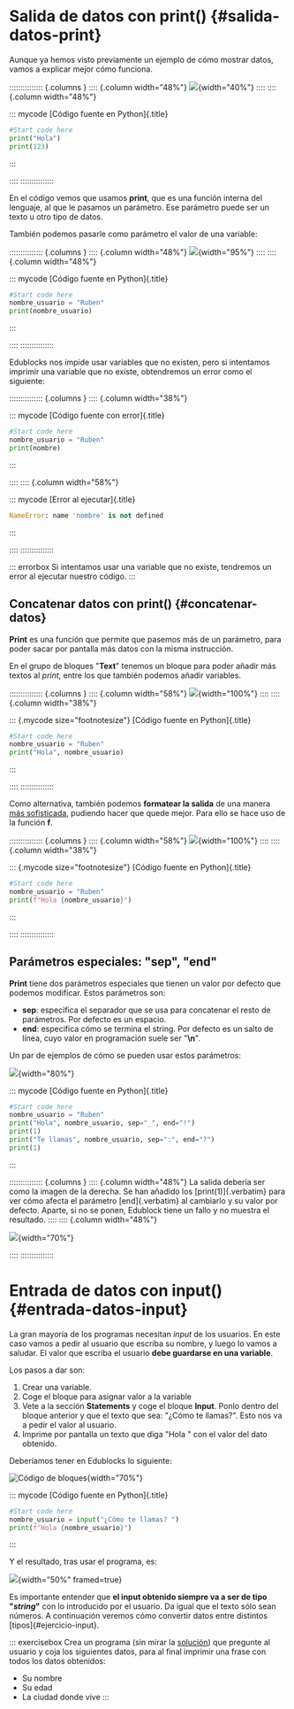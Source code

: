 
# Salida de datos con print() {#salida-datos-print}

Aunque ya hemos visto previamente un ejemplo de cómo mostrar datos, vamos a explicar mejor cómo funciona.

::::::::::::::: {.columns }
:::: {.column width="48%"}
![](img/introduccion_programacion/edublocks/edublocks_print_1.png){width="40%"}
::::
:::: {.column width="48%"}

::: mycode
[Código fuente en Python]{.title}

```python
#Start code here
print("Hola")
print(123)
```
:::

::::
:::::::::::::::

En el código vemos que usamos **print**, que es una función interna del lenguaje, al que le pasamos un parámetro. Ese parámetro puede ser un texto u otro tipo de datos.

También podemos pasarle como parámetro el valor de una variable:

::::::::::::::: {.columns }
:::: {.column width="48%"}
![](img/introduccion_programacion/edublocks/edublocks_print_2.png){width="95%"}
::::
:::: {.column width="48%"}

::: mycode
[Código fuente en Python]{.title}

```python
#Start code here
nombre_usuario = "Ruben"
print(nombre_usuario)
```
:::

::::
:::::::::::::::

Edublocks nos impide usar variables que no existen, pero si intentamos imprimir una variable que no existe, obtendremos un error como el siguiente:

::::::::::::::: {.columns }
:::: {.column width="38%"}

::: mycode
[Código fuente con error]{.title}

```python
#Start code here
nombre_usuario = "Ruben"
print(nombre)
```
:::

::::
:::: {.column width="58%"}

::: mycode
[Error al ejecutar]{.title}

```python
NameError: name 'nombre' is not defined
```
:::

::::
:::::::::::::::

::: errorbox
Si intentamos usar una variable que no existe, tendremos un error al ejecutar nuestro código.
:::


## Concatenar datos con print() {#concatenar-datos}

**Print** es una función que permite que pasemos más de un parámetro, para poder sacar por pantalla más datos con la misma instrucción.

En el grupo de bloques "**Text**" tenemos un bloque para poder añadir más textos al *print*, entre los que también podemos añadir variables.

::::::::::::::: {.columns }
:::: {.column width="58%"}
![](img/introduccion_programacion/edublocks/edublocks_print_3.png){width="100%"}
::::
:::: {.column width="38%"}

::: {.mycode size="footnotesize"}
[Código fuente en Python]{.title}

```python
#Start code here
nombre_usuario = "Ruben"
print("Hola", nombre_usuario)
```
:::

::::
:::::::::::::::


Como alternativa, también podemos **formatear la salida** de una manera [más sofisticada](https://docs.python.org/3/tutorial/inputoutput.html#fancier-output-formatting), pudiendo hacer que quede mejor. Para ello se hace uso de la función **f**.

::::::::::::::: {.columns }
:::: {.column width="58%"}
![](img/introduccion_programacion/edublocks/edublocks_print_4.png){width="100%"}
::::
:::: {.column width="38%"}

::: {.mycode size="footnotesize"}
[Código fuente en Python]{.title}

```python
#Start code here
nombre_usuario = "Ruben"
print(f"Hola {nombre_usuario}")
```
:::

::::
:::::::::::::::


## Parámetros especiales: "sep", "end"

**Print** tiene dos parámetros especiales que tienen un valor por defecto que podemos modificar. Estos parámetros son:

- **sep**: especifica el separador que se usa para concatenar el resto de parámetros. Por defecto es un espacio.
- **end**: especifica cómo se termina el string. Por defecto es un salto de línea, cuyo valor en programación suele ser "**\\n**".

Un par de ejemplos de cómo se pueden usar estos parámetros:

![](img/introduccion_programacion/edublocks/edublocks_print_5.png){width="80%"}


::: mycode
[Código fuente en Python]{.title}

```python
#Start code here
nombre_usuario = "Ruben"
print("Hola", nombre_usuario, sep="_", end="!")
print(1)
print("Te llamas", nombre_usuario, sep=":", end="?")
print(1)
```
:::


::::::::::::::: {.columns }
:::: {.column width="48%"}
La salida debería ser como la imagen de la derecha. Se han añadido los [print(1)]{.verbatim} para ver cómo afecta el parámetro [end]{.verbatim} al cambiarlo y su valor por defecto. Aparte, si no se ponen, Edublock tiene un fallo y no muestra el resultado.
::::
:::: {.column width="48%"}

![](img/introduccion_programacion/edublocks/edublocks_print_5_output.png){width="70%"}

::::
:::::::::::::::



# Entrada de datos con input() {#entrada-datos-input}

La gran mayoría de los programas necesitan *input* de los usuarios. En este caso vamos a pedir al usuario que escriba su nombre, y luego lo vamos a saludar. El valor que escriba el usuario **debe guardarse en una variable**.

Los pasos a dar son:

1. Crear una variable.
2. Coge el bloque para asignar valor a la variable
3. Vete a la sección **Statements** y coge el bloque **Input**. Ponlo dentro del bloque anterior y que el texto que sea: "¿Cómo te llamas?". Esto nos va a pedir el valor al usuario.
4. Imprime por pantalla un texto que diga "Hola " con el valor del dato obtenido.


Deberíamos tener en Edublocks lo siguiente:

![Código de bloques](img/introduccion_programacion/edublocks/edublocks_program_2.png){width="70%"}


::: mycode
[Código fuente en Python]{.title}

```python
#Start code here
nombre_usuario = input("¿Cómo te llamas? ")
print(f"Hola {nombre_usuario}")
```
:::


Y el resultado, tras usar el programa, es:

![](img/introduccion_programacion/edublocks/edublocks_program_2_output.png){width="50%" framed=true}


Es importante entender que **el input obtenido siempre va a ser de tipo "*string*"** con lo introducido por el usuario. Da igual que el texto sólo sean números. A continuación veremos cómo convertir datos entre distintos [tipos]{#ejercicio-input}.


::: exercisebox
Crea un programa (sin mirar la [solución](#programa-inputs)) que pregunte al usuario y coja los siguientes datos, para al final imprimir una frase con todos los datos obtenidos:

- Su nombre
- Su edad
- La ciudad donde vive
:::

